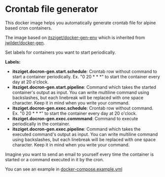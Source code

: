 # Crontab file generator

This docker image helps you automatically generate crontab file for alpine based cron containers.

The image based on [itsziget/docker-gen-env](https://hub.docker.com/r/itsziget/docker-gen-env) which is inherited from [jwilder/docker-gen](https://hub.docker.com/r/jwilder/docker-gen).

Set labels for containers you want to start periodically. 

**Labels:**

- **itsziget.docron-gen.start.schedule**: Crontab row without command to start a container periodically. Ex. "0 20 &ast; &ast; &ast;" to start the container every day at 20 o'clock.
- **itsziget.docron-gen.start.pipeline**: Command which takes the started container's output as input. You can write multiline command using backslashes, but each linebreak will be replaced with one space character. Keep it in mind when you write your command.
- **itsziget.docron-gen.exec.schedule**: Crontab row without command. Ex. "0 20 &ast; &ast; &ast;" to start the container every day at 20 o'clock.
- **itsziget.docron-gen.exec.commmand**: Command to execute periodically in the container.
- **itsziget.docron-gen.exec.pipeline**: Command which takes the executed command's output as input. You can write multiline command using backslashes, but each linebreak will be replaced with one space character. Keep it in mind when you write your command.

Imagine you want to send an email to yourself every time the container is started or a command executed in it by the cron. 

You can see an example in [docker-compose.example.yml](https://github.com/itsziget/docron-gen/blob/master/docker-compose.example.yml)